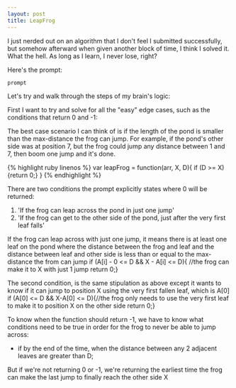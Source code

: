 ```yaml
---
layout: post
title: LeapFrog
---
```


I just nerded out on an algorithm that I don't feel I submitted successfully, but somehow afterward when given another block of time, I think I solved it. What the hell. As long as I learn, I never lose, right?

Here's the prompt:

```
prompt
```

Let's try and walk through the steps of my brain's logic:

First I want to try and solve for all the "easy" edge cases, such as the conditions that return 0 and -1:

The best case scenario I can think of is if the length of the pond is smaller than the max-distance the frog can jump. For example, if the pond's other side was at position 7, but the frog could jump any distance between 1 and 7, then boom one jump and it's done.

{% highlight ruby linenos %}
var leapFrog = function(arr, X, D){
  if (D >= X){return 0;}
}
{% endhighlight %}

There are two conditions the prompt explicitly states where 0 will be returned:

1. 'If the frog can leap across the pond in just one jump'
2. 'If the frog can get to the other side of the pond, just after the very first leaf falls'

If the frog can leap across with just one jump, it means there is at least one leaf on the pond where the distance between the frog and leaf and the distance between leaf and other side is less than or equal to the max-distance the from can jump
if (A[i] - 0 <= D && X - A[i] <= D){ //the frog can make it to X with just 1 jump return 0;}

The second condition, is the same stipulation as above except it wants to know if it can jump to position X using the very first fallen leaf, which is A[0]
if (A[0] <= D && X-A[0] <= D){//the frog only needs to use the very first leaf to make it to position X on the other side return 0;}

To know when the function should return -1, we have to know what conditions need to be true in order for the frog to never be able to jump across:
- if by the end of the time, when the distance between any 2 adjacent leaves are greater than D;

But if we're not returning 0 or -1, we're returning the earliest time the frog can make the last jump to finally reach the other side X
